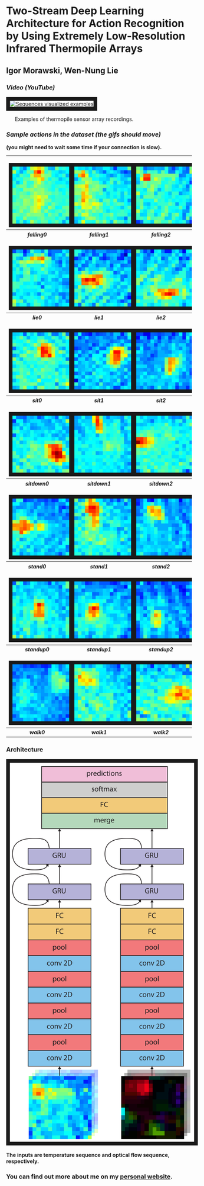 # Two-Stream Deep Learning Architecture for Action Recognition by Using Extremely Low-Resolution Infrared Thermopile Arrays
## Igor Morawski, Wen-Nung Lie


### _**Video (YouTube)**_


<a href="http://www.youtube.com/watch?feature=player_embedded&v=jsG0Uuz8XXM
" target="_blank"><img src="http://img.youtube.com/vi/jsG0Uuz8XXM/0.jpg" 
alt="Sequences visualized examples" width="240" height="180" border="10" /></a>

&nbsp;&nbsp;&nbsp;&nbsp;&nbsp; Examples of thermopile sensor array recordings. 

### _**Sample actions in the dataset (the gifs should move)**_
__(you might need to **wait some time** if your connection is slow).__
 <table>
  <tr>
    <td><br><img src="examples/falling0.gif" border="10" /></td>
    <td><br><img src="examples/falling1.gif" border="10" /></td>
    <td><br><img src="examples/falling2.gif" border="10" /></td>
  </tr>
  <tr>
    <th><i>falling0</i></th>
    <th><i>falling1</i></th>
    <th><i>falling2</i></th>
  </tr>
  <tr>
    <td><br><img src="examples/lie0.gif" border="10" /></td>
    <td><br><img src="examples/lie1.gif" border="10" /></td>
    <td><br><img src="examples/lie2.gif" border="10" /></td>
  </tr>
  <tr>
    <th><i>lie0</i></th>
    <th><i>lie1</i></th>
    <th><i>lie2</i></th>
  </tr>
  <tr>
    <td><br><img src="examples/sit0.gif" border="10" /></td>
    <td><br><img src="examples/sit1.gif" border="10" /></td>
    <td><br><img src="examples/sit2.gif" border="10" /></td>
  </tr>
  <tr>
    <th><i>sit0</i></th>
    <th><i>sit1</i></th>
    <th><i>sit2</i></th>
  </tr>
  <tr>
    <td><br><img src="examples/sitdown0.gif" border="10" /></td>
    <td><br><img src="examples/sitdown1.gif" border="10" /></td>
    <td><br><img src="examples/sitdown2.gif" border="10" /></td>
  </tr>
  <tr>
    <th><i>sitdown0</i></th>
    <th><i>sitdown1</i></th>
    <th><i>sitdown2</i></th>
  </tr>
  <tr>
    <td><br><img src="examples/stand0.gif" border="10" /></td>
    <td><br><img src="examples/stand1.gif" border="10" /></td>
    <td><br><img src="examples/stand2.gif" border="10" /></td>
  </tr>
  <tr>
    <th><i>stand0</i></th>
    <th><i>stand1</i></th>
    <th><i>stand2</i></th>
  </tr>
  <tr>
    <td><br><img src="examples/standup0.gif" border="10" /></td>
    <td><br><img src="examples/standup1.gif" border="10" /></td>
    <td><br><img src="examples/standup2.gif" border="10" /></td>
  </tr>
  <tr>
    <th><i>standup0</i></th>
    <th><i>standup1</i></th>
    <th><i>standup2</i></th>
  </tr>
  <tr>
    <td><br><img src="examples/walk0.gif" border="10" /></td>
    <td><br><img src="examples/walk1.gif" border="10" /></td>
    <td><br><img src="examples/walk2.gif" border="10" /></td>
  </tr>
  <tr>
    <th><i>walk0</i></th>
    <th><i>walk1</i></th>
    <th><i>walk2</i></th>
  </tr>
</table> 

### Architecture
<img src="svg/graph.svg" border="10" />

__The inputs are temperature sequence and optical flow sequence, respectively.__

### You can find out more about me on my [personal website](https://igor-morawski.github.io/).


